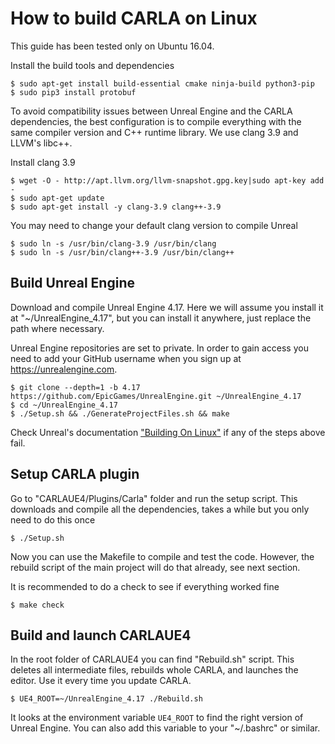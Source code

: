 How to build CARLA on Linux
===========================

This guide has been tested only on Ubuntu 16.04.

Install the build tools and dependencies

    $ sudo apt-get install build-essential cmake ninja-build python3-pip
    $ sudo pip3 install protobuf

To avoid compatibility issues between Unreal Engine and the CARLA dependencies,
the best configuration is to compile everything with the same compiler version
and C++ runtime library. We use clang 3.9 and LLVM's libc++.

Install clang 3.9

    $ wget -O - http://apt.llvm.org/llvm-snapshot.gpg.key|sudo apt-key add -
    $ sudo apt-get update
    $ sudo apt-get install -y clang-3.9 clang++-3.9

You may need to change your default clang version to compile Unreal

    $ sudo ln -s /usr/bin/clang-3.9 /usr/bin/clang
    $ sudo ln -s /usr/bin/clang++-3.9 /usr/bin/clang++

Build Unreal Engine
-------------------

Download and compile Unreal Engine 4.17. Here we will assume you install it at
"~/UnrealEngine_4.17", but you can install it anywhere, just replace the path
where necessary.

Unreal Engine repositories are set to private. In order to gain access you need
to add your GitHub username when you sign up at https://unrealengine.com.

    $ git clone --depth=1 -b 4.17 https://github.com/EpicGames/UnrealEngine.git ~/UnrealEngine_4.17
    $ cd ~/UnrealEngine_4.17
    $ ./Setup.sh && ./GenerateProjectFiles.sh && make

Check Unreal's documentation
["Building On Linux"](https://wiki.unrealengine.com/Building_On_Linux) if any of
the steps above fail.

Setup CARLA plugin
------------------

Go to "CARLAUE4/Plugins/Carla" folder and run the setup script. This downloads
and compile all the dependencies, takes a while but you only need to do this
once

    $ ./Setup.sh

Now you can use the Makefile to compile and test the code. However, the rebuild
script of the main project will do that already, see next section.

It is recommended to do a check to see if everything worked fine

    $ make check

Build and launch CARLAUE4
-------------------------

In the root folder of CARLAUE4 you can find "Rebuild.sh" script. This deletes
all intermediate files, rebuilds whole CARLA, and launches the editor. Use it
every time you update CARLA.

    $ UE4_ROOT=~/UnrealEngine_4.17 ./Rebuild.sh

It looks at the environment variable `UE4_ROOT` to find the right version of
Unreal Engine. You can also add this variable to your "~/.bashrc" or similar.
